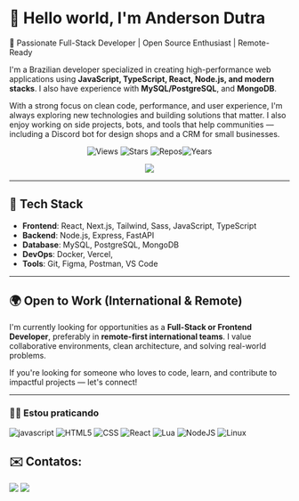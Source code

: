# 👋 Hello world, I'm Anderson Dutra

🎯 Passionate Full-Stack Developer | Open Source Enthusiast | Remote-Ready

I'm a Brazilian developer specialized in creating high-performance web applications using **JavaScript, TypeScript, React, Node.js, and modern stacks**. I also have experience with **MySQL/PostgreSQL**, and **MongoDB**.

With a strong focus on clean code, performance, and user experience, I'm always exploring new technologies and building solutions that matter. I also enjoy working on side projects, bots, and tools that help communities — including a Discord bot for design shops and a CRM for small businesses.

<p align="center">
  <img src="https://komarev.com/ghpvc/?username=andersondutracun&label=Views" alt="Views">
  <img alt="Stars" src="https://img.shields.io/github/stars/andersondutracun?label=Stars">
  <img src="https://badges.pufler.dev/repos/andersondutracun" alt="Repos"><img src="https://badges.pufler.dev/years/andersondutracun" alt="Years">
</p>

<div align="center">
  <img src="https://media3.giphy.com/media/qgQUggAC3Pfv687qPC/giphy.gif">
</div>
<!--### 🌱 Oque eu já fiz?

<!-- see https://github.com/anuraghazra/github-readme-stats -->
<!--<div align="center">
<!--  <img height="150.5em" src="https://github-readme-stats.vercel.app/api?username=andersondutracun&show_icons=true&count_private=true&include_all_commits=true&hide_border=true&hide_title=true&border_radius=0" <!--alt="Github Stats">
<!--  <img height="150.5em" src="https://github-readme-stats.vercel.app/api/top-langs/?username=andersondutracun&layout=compact&langs_count=10&hide_border=true&hide_title=true&border_radius=0" alt="Top Langs">
<!--</div>

<!-- see https://ashutosh00710.github.io/github-readme-activity-graph/ -->
<!--<div align="center">
<!--<img width="843em" src="https://github-readme-activity-graph.vercel.app/graph?username=andersondutracun&bg_color=ffcfe9&color=9e4c98&line=9e4c98&point=403d3d&area=true&hide_border=true">
<!--</div>-->

---

## 🚀 Tech Stack

- **Frontend**: React, Next.js, Tailwind, Sass, JavaScript, TypeScript
- **Backend**: Node.js, Express, FastAPI
- **Database**: MySQL, PostgreSQL, MongoDB
- **DevOps**: Docker, Vercel, 
- **Tools**: Git, Figma, Postman, VS Code

---

## 🌍 Open to Work (International & Remote)

I'm currently looking for opportunities as a **Full-Stack or Frontend Developer**, preferably in **remote-first international teams**. I value collaborative environments, clean architecture, and solving real-world problems.

If you're looking for someone who loves to code, learn, and contribute to impactful projects — let's connect!

---

### 👨‍💻 Estou praticando

![javascript](https://img.shields.io/badge/Javascript-F7DF1E?style=flat&logo=javascript&logoColor=1d1d1d)
![HTML5](https://img.shields.io/badge/-HTML5-E44D26?style=flat&logo=HTML5&logoColor=1d1d1d)
![CSS](https://img.shields.io/badge/-CSS-264DE4?style=flat&logo=CSS3&logoColor=1d1d1d)
![React](https://img.shields.io/badge/-React-61dafb?style=flat&logo=react&logoColor=1d1d1d)
![Lua](https://img.shields.io/badge/-Lua-062C6D?style=flat&logo=lua&logoColor=1d1d1d)
![NodeJS](https://img.shields.io/badge/-NodeJS-78d560?style=flat&logo=node.js&logoColor=1d1d1d)
![Linux](https://img.shields.io/badge/-Linux-ccc?style=flat&logo=linux&logoColor=1d1d1d)

## ✉️ Contatos:

<div>
<a href = "mailto:anderson.dutra18@gmail.com"><img src="https://img.shields.io/badge/Gmail-D14836?style=for-the-badge&logo=gmail&logoColor=white" target="_blank"></a>
<a href="https://www.linkedin.com/in/andersondutrac/" target="_blank"><img src="https://img.shields.io/badge/-LinkedIn-%230077B5?style=for-the-badge&logo=linkedin&logoColor=white" target="_blank"></a>   
</div>
          
            
<!--
**andersondutracun/andersondutracun** is a ✨ _special_ ✨ repository because its `README.md` (this file) appears on your GitHub profile.


Here are some ideas to get you started:

- 🔭 I’m currently working on ...
- 🌱 I’m currently learning ...
- 👯 I’m looking to collaborate on ...
- 🤔 I’m looking for help with ...
- 💬 Ask me about ...
- 📫 How to reach me: ...
- 😄 Pronouns: ...
- ⚡ Fun fact: ...
-->
